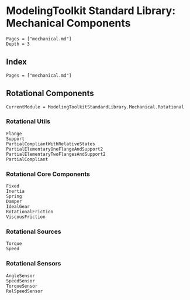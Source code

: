 # ModelingToolkit Standard Library: Mechanical Components


```@contents
Pages = ["mechanical.md"]
Depth = 3
```
## Index
```@index
Pages = ["mechanical.md"]
```

## Rotational Components
```@meta
CurrentModule = ModelingToolkitStandardLibrary.Mechanical.Rotational
```

### Rotational Utils

```@docs
Flange
Support
PartialCompliantWithRelativeStates
PartialElementaryOneFlangeAndSupport2
PartialElementaryTwoFlangesAndSupport2
PartialCompliant
```

### Rotational Core Components

```@docs
Fixed
Inertia
Spring
Damper
IdealGear
RotationalFriction
ViscousFriction
```

### Rotational Sources

```@docs
Torque
Speed
```

### Rotational Sensors

```@docs
AngleSensor
SpeedSensor
TorqueSensor
RelSpeedSensor
```